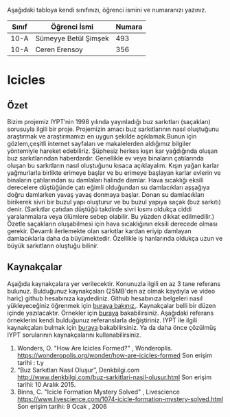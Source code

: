 

Aşağıdaki tabloya kendi sınıfınızı, öğrenci ismini ve numaranızı yazınız. 

Sınıf | Öğrenci İsmi         | Numara
------|----------------------|--------
10-A  | Sümeyye Betül Şimşek | 493
10-A  | Ceren Erensoy        | 356

#  Icicles

## Özet
Bizim projemiz IYPT’nin 1998 yılında yayınladığı buz sarkıtları (saçakları) sorusuyla ilgili bir proje. Projemizin amacı buz sarkıtlarının nasıl oluştuğunu araştırmak ve araştırmamızı en uygun şekilde açıklamak.Bunun için gözlem,çeşitli internet sayfaları ve makalelerden aldığımız bilgiler yöntemiyle hareket edebiliriz. Şüphesiz herkes kışın kar yağdığında oluşan buz sarkıtlarından haberdardır. Genellikle ev veya binaların çatılarında oluşan bu sarkıtların nasıl oluştuğunu kısaca açıklayalım. 
  Kışın yağan karlar yağmurlarla birlikte erimeye başlar ve bu erimeye başlayan karlar evlerin ve binaların çatılarından su damlaları halinde damlar. Hava sıcaklığı eksili derecelere düştüğünde çatı eğimli olduğundan su damlacıkları aşşağıya doğru damlarken yavaş yavaş donmaya başlar. Donan su damlacıkları birikerek sivri bir buzul yapı oluşturur ve bu buzul yapıya saçak (buz sarkıtı) denir. (Sarkıtlar çatıdan düştüğü takdirde sivri kısmı oldukça ciddi yaralanmalara veya ölümlere sebep olabilir. Bu yüzden dikkat edilmedilir.) 
  Özetle saçakların oluşabilmesi için hava sıcaklığının eksili derecede olması gerekir. Devamlı ilerlemekte olan sarkıtlar kardan eriyip damlayan damlacıklarla daha da büyümektedir. Özellikle iş hanlarında oldukça uzun ve büyük sarkıtların oluştuğu bilinir.

## Kaynakçalar  
Aşağıda kaynakçalara yer verilecektir. Konunuzla ilgili en az 3 tane referans bulunuz. Bulduğunuz  kaynakçaları (25MB'den az olmak kaydıyla ve video hariç) github hesabınıza kaydediniz. Github hesabınıza belgeleri nasıl yükleyeceğiniz öğrenmek için [buraya bakınız.](https://help.github.com/articles/adding-a-file-to-a-repository/). Kaynakçalar belli bir düzen içinde yazılacaktır. Örnekler için [buraya](http://www.tubitak.gov.tr/tr/duyuru/bibliyografik-verilerin-duzenlenmesi) bakabilirsiniz. Aşağıdaki referans örneklerini kendi bulduğunuz referanslarla değiştiriniz. IYPT ile ilgili kaynakçaları bulmak için [buraya](http://kit.ilyam.org/) bakabilirsiniz. Ya da daha önce çözülmüş IYPT sorularının kaynakçalarını kullanabilirsiniz. 

 1. Wonders, O. "How Are Icicles Formed?" , Wonderoplis.
 https://wonderopolis.org/wonder/how-are-icicles-formed
 Son erişim tarihi : t.y
 2.  “Buz Sarkıtları Nasıl Oluşur”, Denkbilgi.com
http://www.denkbilgi.com/buz-sarkitlari-nasil-olusur.html
 Son erişim tarihi: 10 Aralık 2015.
 3.  Binns, C. "Icicle Formation Mystery Solved" , Livescience
 https://www.livescience.com/1074-icicle-formation-mystery-solved.html
 Son erişim tarihi: 9 Ocak , 2006

